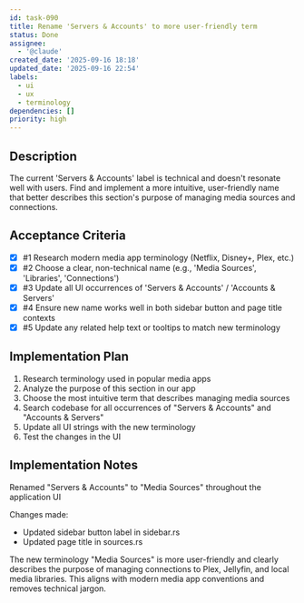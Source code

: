 ```yaml
---
id: task-090
title: Rename 'Servers & Accounts' to more user-friendly term
status: Done
assignee:
  - '@claude'
created_date: '2025-09-16 18:18'
updated_date: '2025-09-16 22:54'
labels:
  - ui
  - ux
  - terminology
dependencies: []
priority: high
---
```


## Description

The current 'Servers & Accounts' label is technical and doesn't resonate well with users. Find and implement a more intuitive, user-friendly name that better describes this section's purpose of managing media sources and connections.

## Acceptance Criteria
<!-- AC:BEGIN -->
- [x] #1 Research modern media app terminology (Netflix, Disney+, Plex, etc.)
- [x] #2 Choose a clear, non-technical name (e.g., 'Media Sources', 'Libraries', 'Connections')
- [x] #3 Update all UI occurrences of 'Servers & Accounts' / 'Accounts & Servers'
- [x] #4 Ensure new name works well in both sidebar button and page title contexts
- [x] #5 Update any related help text or tooltips to match new terminology
<!-- AC:END -->


## Implementation Plan

1. Research terminology used in popular media apps
2. Analyze the purpose of this section in our app
3. Choose the most intuitive term that describes managing media sources
4. Search codebase for all occurrences of "Servers & Accounts" and "Accounts & Servers"
5. Update all UI strings with the new terminology
6. Test the changes in the UI


## Implementation Notes

Renamed "Servers & Accounts" to "Media Sources" throughout the application UI

Changes made:
- Updated sidebar button label in sidebar.rs
- Updated page title in sources.rs

The new terminology "Media Sources" is more user-friendly and clearly describes the purpose of managing connections to Plex, Jellyfin, and local media libraries. This aligns with modern media app conventions and removes technical jargon.
